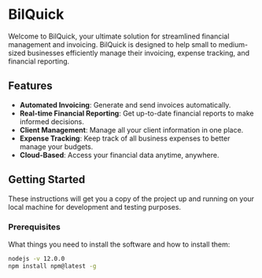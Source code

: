 # BilQuick

Welcome to BilQuick, your ultimate solution for streamlined financial management and invoicing. BilQuick is designed to help small to medium-sized businesses efficiently manage their invoicing, expense tracking, and financial reporting.

## Features

- **Automated Invoicing**: Generate and send invoices automatically.
- **Real-time Financial Reporting**: Get up-to-date financial reports to make informed decisions.
- **Client Management**: Manage all your client information in one place.
- **Expense Tracking**: Keep track of all business expenses to better manage your budgets.
- **Cloud-Based**: Access your financial data anytime, anywhere.

## Getting Started

These instructions will get you a copy of the project up and running on your local machine for development and testing purposes.

### Prerequisites

What things you need to install the software and how to install them:

```bash
nodejs -v 12.0.0
npm install npm@latest -g
